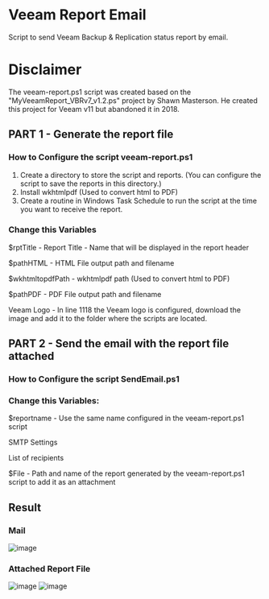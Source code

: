 # Veeam Report Email

Script to send Veeam Backup & Replication status report by email.

# Disclaimer

The veeam-report.ps1 script was created based on the "MyVeeamReport_VBRv7_v1.2.ps" project by Shawn Masterson. He created this project for Veeam v11 but abandoned it in 2018.

## PART 1 - Generate the report file

### How to Configure the script veeam-report.ps1

1. Create a directory to store the script and reports. (You can configure the script to save the reports in this directory.)
2. Install wkhtmlpdf (Used to convert html to PDF)
3. Create a routine in Windows Task Schedule to run the script at the time you want to receive the report.

### Change this Variables

$rptTitle - Report Title - Name that will be displayed in the report header

$pathHTML - HTML File output path and filename

$wkhtmltopdfPath - wkhtmlpdf path (Used to convert html to PDF)

$pathPDF - PDF File output path and filename

Veeam Logo - In line 1118 the Veeam logo is configured, download the image and add it to the folder where the scripts are located.


## PART 2 - Send the email with the report file attached

### How to Configure the script SendEmail.ps1

### Change this Variables:

$reportname - Use the same name configured in the veeam-report.ps1 script

SMTP Settings

List of recipients

$File - Path and name of the report generated by the veeam-report.ps1 script to add it as an attachment

## Result

### Mail

![image](https://github.com/user-attachments/assets/acfc517c-055b-462f-a301-79ad0a72ddc6)


### Attached Report File

![image](https://github.com/user-attachments/assets/40eca478-4368-4532-ad81-3914b57bd8ca)
![image](https://github.com/user-attachments/assets/e709139b-ba31-41bc-8407-9bdc033bd2b9)
